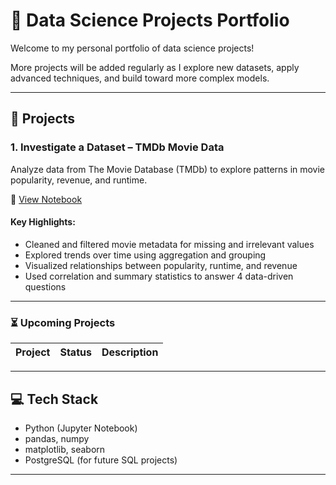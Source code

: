 # 🧠 Data Science Projects Portfolio

Welcome to my personal portfolio of data science projects! 

More projects will be added regularly as I explore new datasets, apply advanced techniques, and build toward more complex models.

---

## 📂 Projects

### 1. Investigate a Dataset – TMDb Movie Data
Analyze data from The Movie Database (TMDb) to explore patterns in movie popularity, revenue, and runtime.

📄 [View Notebook](./Investigate_a_Dataset.ipynb)

#### Key Highlights:
- Cleaned and filtered movie metadata for missing and irrelevant values
- Explored trends over time using aggregation and grouping
- Visualized relationships between popularity, runtime, and revenue
- Used correlation and summary statistics to answer 4 data-driven questions

---

### ⏳ Upcoming Projects

| Project | Status | Description |
|--------|--------|-------------|


---

## 💻 Tech Stack
- Python (Jupyter Notebook)
- pandas, numpy
- matplotlib, seaborn
- PostgreSQL (for future SQL projects)

---


